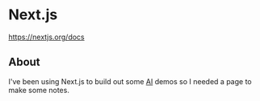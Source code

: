 # Next.js

https://nextjs.org/docs

## About

I've been using Next.js to build out some [AI](/ai) demos so I needed a page to make some notes. 